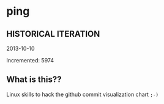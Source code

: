 # ping

## HISTORICAL ITERATION
2013-10-10

Incremented: 5974

## What is this?? 
Linux skills to hack the github commit visualization chart `;-)`

